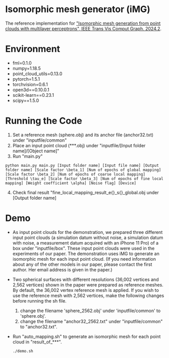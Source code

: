 # Isomorphic mesh generator (iMG)

The reference implementation for ["Isomorphic mesh generation from point clouds with multilayer perceptrons", IEEE Trans Vis Comput Graph. 2024.2](https://ieeexplore.ieee.org/document/10440526).

# Environment

- fml=0.1.0
- numpy=1.18.5
- point_cloud_utils=0.13.0
- pytorch=1.5.1
- torchvision=0.6.1
- open3d==0.10.0.1
- scikit-learn==0.23.1
- scipy==1.5.0

# Running the Code

1. Set a reference mesh (sphere.obj) and its anchor file (anchor32.txt) under "inputfile/common"
2. Place an input point cloud (***.obj) under "inputfile/[Input folder name]/[Object name]"
3. Run "main.py"
  ```
  python main.py main.py [Input folder name] [Input file name] [Output folder name] [Scale factor \beta_1] [Num of epochs of global mapping]   [Scale factor \beta_2] [Num of epochs of coarse local mapping] [Threshold \tau_e] [Scale factor \beta_3] [Num of epochs of fine local mapping] [Weight coefficient \alpha] [Noise flag] [Device]
  ```
4. Check final result "fine_local_mapping_result_e{}_s{}_global.obj under [Output folder name]

# Demo
- As input point clouds for the demonstration, we prepared three different input point clouds (a simulation datum without noise, a simulation datum with noise, a measurement datum acquired with an iPhone 11 Pro) of a box under "inputfile/box". These input point clouds were used in the experiments of our paper. The demonstration uses iMG to generate an isomorphic mesh for each input point cloud.
(If you need information about any of the other models in our paper, please contact the first author. Her email address is given in the paper.)

- Two spherical surfaces with different resolutions (36,002 vertices and 2,562 vertices) shown in the paper were prepared as reference meshes. By default, the 36,002 vertex reference mesh is applied. If you wish to use the reference mesh with 2,562 vertices, make the following changes before running the sh file.
  1. change the filename 'sphere_2562.obj' under 'inputfile/common' to 'sphere.obj'.
  2. change the filename "anchor32_2562.txt" under "inputfile/common" to "anchor32.txt".

- Run "auto_mapping.sh" to generate an isomorphic mesh for each point cloud in "result_of_***".
  ```
  ./demo.sh
  ```

